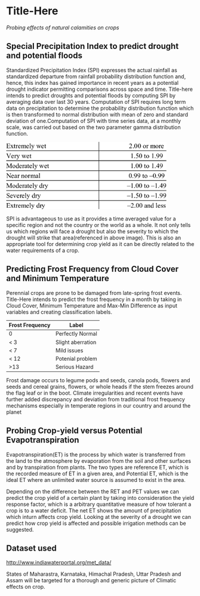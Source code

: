 # Title-Here
*Probing effects of natural calamities on crops*


## Special Precipitation Index to predict drought and potential floods
Standardized Precipitation Index (SPI) expresses the actual rainfall as standardized departure from rainfall probability distribution function and, hence, this index has gained importance in recent years as a potential drought indicator permitting comparisons across space and time. Title-here intends to predict droughts and potential floods by computing SPI by averaging data over last 30 years. Computation of SPI requires long term data on precipitation to determine the probability distribution function which is then transformed to normal distribution with mean of zero and standard deviation of one.Computation of SPI with time series data, at a monthly scale, was carried out based on the two parameter gamma distribution function.

<img src="https://github.com/AbhilashRN/Title-Here/blob/master/spi%20index%20table.png" height="180" weight="240">

SPI is advantageous to use as it provides a time averaged value for a specific region and not the country or the world as a whole. It not only tells us which regions will face a drought but also the severity to which the drought will strike that area(referenced in above image). This is also an appropriate tool for determining crop yield as it can be directly related to the water requirements of a crop.


## Predicting Frost Frequency from Cloud Cover and Minimum Temperature 
Perennial crops are prone to be damaged from late-spring frost events. Title-Here intends to predict the frost frequency in a month by taking in Cloud Cover, Minimum Temperature and Max-Min Difference as input variables and creating classification labels.

| Frost Frequency  | Label |
| --------- |--------- |
| 0 | Perfectly Normal   |
| < 3 | Slight aberration  |
| < 7 | Mild issues  |
| < 12 | Potenial problem  |
| >13 | Serious Hazard |

Frost damage occurs to legume pods and seeds, canola pods, flowers and seeds and cereal grains, flowers, or whole heads if the stem freezes around the flag leaf or in the boot. Climate irregularities and recent events have further added discrepancy and deviation from traditional frost frequency mechanisms especially in temperate regions in our country and around the planet

## Probing Crop-yield versus Potential Evapotranspiration
Evapotranspiration(ET) is the process by which water is transferred from the land to the atmosphere by evaporation from the soil and other surfaces and by transpiration from plants. The two types are reference ET, which is the recorded measure of ET in a given area, and Potential ET, which is the ideal ET where an unlimited water source is assumed to exist in the area.

Depending on the difference between the RET and PET values we can predict the crop yield of a certain plant by taking into consideration the yield response factor, which is a arbitrary quantitative measure of how tolerant a crop is to a water deficit. The net ET shows the amount of precipitation which inturn affects crop yield. Looking at the severity of a drought we can predict how crop yield is affected and possible irrigation methods can be suggested.


## Dataset used 
http://www.indiawaterportal.org/met_data/

States of Maharastra, Karnataka, Himachal Pradesh, Uttar Pradesh and Assam will be targeted for a thorough and generic picture of Climatic effects on crop.
